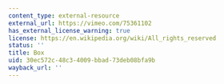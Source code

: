 ```yaml
---
content_type: external-resource
external_url: https://vimeo.com/75361102
has_external_license_warning: true
license: https://en.wikipedia.org/wiki/All_rights_reserved
status: ''
title: Box
uid: 30ec572c-48c3-4009-bbad-73deb08bfa9b
wayback_url: ''
---
```

